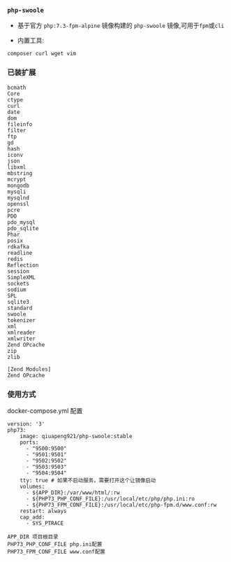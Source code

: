 ### `php-swoole`

- 基于官方 `php:7.3-fpm-alpine` 镜像构建的 `php-swoole` 镜像,可用于`fpm`或`cli`

- 内置工具:
```
composer curl wget vim
```

### 已装扩展

```
bcmath
Core
ctype
curl
date
dom
fileinfo
filter
ftp
gd
hash
iconv
json
libxml
mbstring
mcrypt
mongodb
mysqli
mysqlnd
openssl
pcre
PDO
pdo_mysql
pdo_sqlite
Phar
posix
rdkafka
readline
redis
Reflection
session
SimpleXML
sockets
sodium
SPL
sqlite3
standard
swoole
tokenizer
xml
xmlreader
xmlwriter
Zend OPcache
zip
zlib

[Zend Modules]
Zend OPcache
```

### 使用方式

docker-compose.yml 配置
```
version: '3'
php73:
    image: qiuapeng921/php-swoole:stable
    ports:
      - "9500:9500"
      - "9501:9501"
      - "9502:9502"
      - "9503:9503"
      - "9504:9504"
    tty: true # 如果不启动服务，需要打开这个让镜像启动
    volumes:
      - ${APP_DIR}:/var/www/html/:rw
      - ${PHP73_PHP_CONF_FILE}:/usr/local/etc/php/php.ini:ro
      - ${PHP73_FPM_CONF_FILE}:/usr/local/etc/php-fpm.d/www.conf:rw
    restart: always
    cap_add:
      - SYS_PTRACE
```

```
APP_DIR 项目根目录
PHP73_PHP_CONF_FILE php.ini配置
PHP73_FPM_CONF_FILE www.conf配置
```